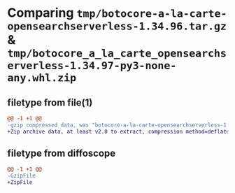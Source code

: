 # Comparing `tmp/botocore-a-la-carte-opensearchserverless-1.34.96.tar.gz` & `tmp/botocore_a_la_carte_opensearchserverless-1.34.97-py3-none-any.whl.zip`

## filetype from file(1)

```diff
@@ -1 +1 @@
-gzip compressed data, was "botocore-a-la-carte-opensearchserverless-1.34.96.tar", last modified: Thu May  2 01:01:33 2024, max compression
+Zip archive data, at least v2.0 to extract, compression method=deflate
```

## filetype from diffoscope

```diff
@@ -1 +1 @@
-GzipFile
+ZipFile
```

